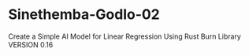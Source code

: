 # Sinethemba-Godlo-02
Create a Simple AI Model for Linear Regression Using Rust Burn Library VERSION 0.16
